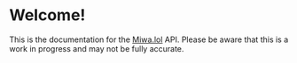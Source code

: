 # Welcome!

This is the documentation for the [Miwa.lol](https://miwa.lol) API. Please be aware that this is a work in progress and may not be fully accurate.